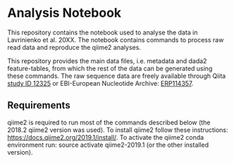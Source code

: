 # Analysis Notebook

This repository contains the notebook used to analyse the data in Lavrinienko et al. 20XX. The notebook contains commands to process raw read data and reproduce the qiime2 analyses.

This repository provides the main data files, i.e. metadata and dada2 feature-tables, from which the rest of the data can be generated using these commands. The raw sequence data are freely available through Qiita [study ID 12325](https://qiita.ucsd.edu/study/description/12325) or EBI-European Nucleotide Archive: [ERP114357](https://www.ebi.ac.uk/ena/data/view/ERP114357).

## Requirements

qiime2 is required to run most of the commands described below (the 2018.2 qiime2 version was used).
To install qiime2 follow these instructions: https://docs.qiime2.org/2019.1/install/.
To activate the qiime2 conda environment run: source activate qiime2-2019.1 (or the other installed version).
